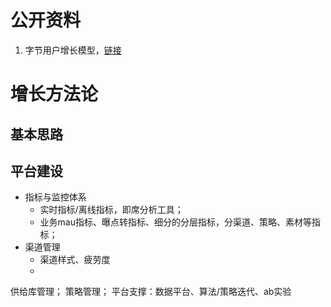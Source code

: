 # 公开资料
  1. 字节用户增长模型，[链接](https://mp.weixin.qq.com/s?__biz=MzkwMzMwOTQwMg==&mid=2247497502&idx=1&sn=da50ae5ef7acd570efdde39a70409138&chksm=c09a862bf7ed0f3df888b66c53f2f4db25e12ff200319dea4a52086fe97475f704527ae2d1c6&scene=21#wechat_redirect)


# 增长方法论
## 基本思路

## 平台建设
  - 指标与监控体系
    - 实时指标/离线指标，即席分析工具；
    - 业务mau指标、曝点转指标、细分的分层指标，分渠道、策略、素材等指标；
  - 渠道管理
    - 渠道样式、疲劳度
    -  
  供给库管理；
  策略管理；
  平台支撑：数据平台、算法/策略迭代、ab实验
    
  
